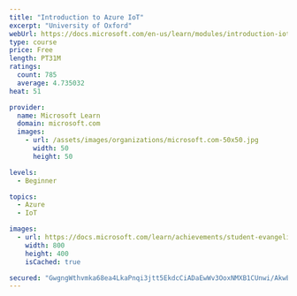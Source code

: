 ```yaml
---
title: "Introduction to Azure IoT"
excerpt: "University of Oxford"
webUrl: https://docs.microsoft.com/en-us/learn/modules/introduction-iot/
type: course
price: Free
length: PT31M
ratings:
  count: 785
  average: 4.735032
heat: 51

provider:
  name: Microsoft Learn
  domain: microsoft.com
  images:
    - url: /assets/images/organizations/microsoft.com-50x50.jpg
      width: 50
      height: 50

levels:
  - Beginner

topics:
  - Azure
  - IoT

images:
  - url: https://docs.microsoft.com/learn/achievements/student-evangelism/introduction-to-iot-social.png
    width: 800
    height: 400
    isCached: true

secured: "GwgngWthvmka68ea4LkaPnqi3jtt5EkdcCiADaEwWv3OoxNMXB1CUnwi/AkwE0FrgAyRmntPAnlwvHkpIyv4osXu3j7rR1XogidZuQyKiwBi+QF8za3ggSZI8Of4GpGn+m+1bz+3fEVwDay/hWEXM29dxo+QFt2hW7hfxxNyzwCDEfYaEc+1rVuOb/rj57BoDbQ0/mQ4DQYdk0iugLFmEEQ9KAd0PmI0PQGoU761V861Q0P+U/jn2FUAj8iEVZQgsCv75c3CVf5RtL89TpO4+Wn4wYdCcRS9iL9Dn8TEoAUvNCWzGx1Cov91nUZ9GtXnJ1iFx0GG5MTWNMr9/uoA7NgUhRmnfcDGCyddgNK/sXCTaHlhbqKdDz97i46vbRSDpsFpPhCWOFCBurdfeYvmB9OGtK5pspjqNFZfYcZywVE=;gVXPDHFJqFt1Nq31FIinCA=="
---
```


